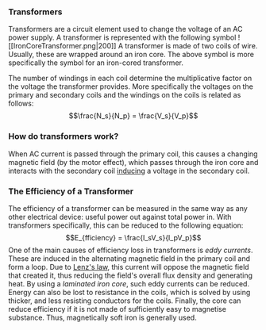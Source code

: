 ### Transformers
Transformers are a circuit element used to change the voltage of an AC power supply. A transformer is represented with the following symbol
![[IronCoreTransformer.png|200]]
A transformer is made of two coils of wire. Usually, these are wrapped around an iron core. The above symbol is more specifically the symbol for an iron-cored transformer. 

The number of windings in each coil determine the multiplicative factor on the voltage the transformer provides. More specifically the voltages on the primary and secondary coils and the windings on the coils is related as follows:
$$\frac{N_s}{N_p} = \frac{V_s}{V_p}$$
### How do transformers work?
When AC current is passed through the primary coil, this causes a changing magnetic field (by the motor effect), which passes through the iron core and interacts with the secondary coil [inducing](Induction) a voltage in the secondary coil.

### The Efficiency of a Transformer
The efficiency of a transformer can be measured in the same way as any other electrical device: useful power out against total power in. With transformers specifically, this can be reduced to the following equation:
$$E_{fficiency} = \frac{I_sV_s}{I_pV_p}$$
One of the main causes of efficiency loss in transformers is *eddy currents*. These are induced in the alternating magnetic field in the primary coil and form a loop. Due to [Lenz's law](Induction#Lenz's%20Law), this current will oppose the magnetic field that created it, thus reducing the field's overall flux density and generating heat. By using a *laminated iron core*, such eddy currents can be reduced.
Energy can also be lost to resistance in the coils, which is solved by using thicker, and less resisting conductors for the coils.
Finally, the core can reduce efficiency if it is not made of sufficiently easy to magnetise substance. Thus, magnetically soft iron is generally used.